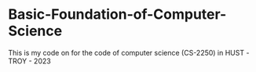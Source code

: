 # Basic-Foundation-of-Computer-Science
This is my code on for the code of computer science (CS-2250) in HUST -TROY - 2023
